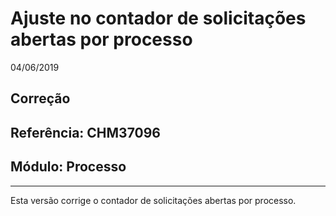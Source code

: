 # Ajuste no contador de solicitações abertas por processo
04/06/2019
## Correção
## Referência: CHM37096
## Módulo: Processo
***

Esta versão corrige o contador de solicitações abertas por processo.